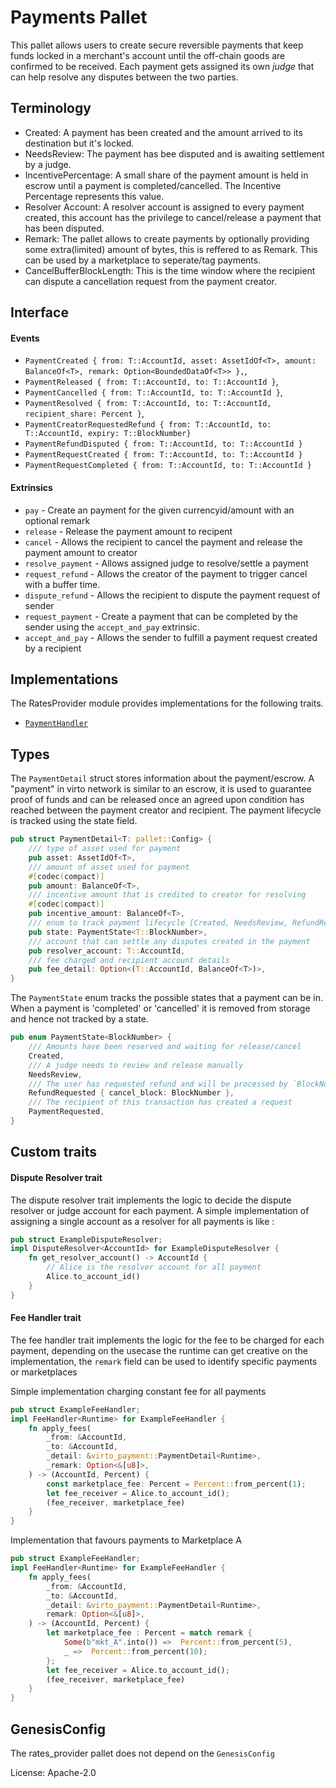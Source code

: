 # Payments Pallet

This pallet allows users to create secure reversible payments that keep funds locked in a merchant's account until the off-chain goods are confirmed to be received. Each payment gets assigned its own *judge* that can help resolve any disputes between the two parties. 

## Terminology

- Created: A payment has been created and the amount arrived to its destination but it's locked.
- NeedsReview: The payment has bee disputed and is awaiting settlement by a judge.
- IncentivePercentage: A small share of the payment amount is held in escrow until a payment is completed/cancelled. The Incentive Percentage represents this value.
- Resolver Account: A resolver account is assigned to every payment created, this account has the privilege to cancel/release a payment that has been disputed.
- Remark: The pallet allows to create payments by optionally providing some extra(limited) amount of bytes, this is reffered to as Remark. This can be used by a marketplace to seperate/tag payments.
- CancelBufferBlockLength: This is the time window where the recipient can dispute a cancellation request from the payment creator.

## Interface

#### Events

- `PaymentCreated { from: T::AccountId, asset: AssetIdOf<T>, amount: BalanceOf<T>, remark: Option<BoundedDataOf<T>> },`,
- `PaymentReleased { from: T::AccountId, to: T::AccountId }`,
- `PaymentCancelled { from: T::AccountId, to: T::AccountId }`,
- `PaymentResolved { from: T::AccountId, to: T::AccountId, recipient_share: Percent }`,
- `PaymentCreatorRequestedRefund { from: T::AccountId, to: T::AccountId, expiry: T::BlockNumber}`
- `PaymentRefundDisputed { from: T::AccountId, to: T::AccountId }`
- `PaymentRequestCreated { from: T::AccountId, to: T::AccountId }`
- `PaymentRequestCompleted { from: T::AccountId, to: T::AccountId }`

#### Extrinsics

- `pay` - Create an payment for the given currencyid/amount with an optional remark
- `release` - Release the payment amount to recipent
- `cancel` - Allows the recipient to cancel the payment and release the payment amount to creator
- `resolve_payment` - Allows assigned judge to resolve/settle a payment
- `request_refund` - Allows the creator of the payment to trigger cancel with a buffer time.
- `dispute_refund` - Allows the recipient to dispute the payment request of sender
- `request_payment` - Create a payment that can be completed by the sender using the `accept_and_pay` extrinsic.
- `accept_and_pay` - Allows the sender to fulfill a payment request created by a recipient

## Implementations

The RatesProvider module provides implementations for the following traits.
- [`PaymentHandler`](./src/types.rs)

## Types 

The `PaymentDetail` struct stores information about the payment/escrow. A "payment" in virto network is similar to an escrow, it is used to guarantee proof of funds and can be released once an agreed upon condition has reached between the payment creator and recipient. The payment lifecycle is tracked using the state field.

```rust 
pub struct PaymentDetail<T: pallet::Config> {
	/// type of asset used for payment
	pub asset: AssetIdOf<T>,
	/// amount of asset used for payment
	#[codec(compact)]
	pub amount: BalanceOf<T>,
	/// incentive amount that is credited to creator for resolving
	#[codec(compact)]
	pub incentive_amount: BalanceOf<T>,
	/// enum to track payment lifecycle [Created, NeedsReview, RefundRequested, Requested]
	pub state: PaymentState<T::BlockNumber>,
	/// account that can settle any disputes created in the payment
	pub resolver_account: T::AccountId,
	/// fee charged and recipient account details
	pub fee_detail: Option<(T::AccountId, BalanceOf<T>)>,
}
```

The `PaymentState` enum tracks the possible states that a payment can be in. When a payment is 'completed' or 'cancelled' it is removed from storage and hence not tracked by a state.

```rust
pub enum PaymentState<BlockNumber> {
	/// Amounts have been reserved and waiting for release/cancel
	Created,
	/// A judge needs to review and release manually
	NeedsReview,
	/// The user has requested refund and will be processed by `BlockNumber`
	RefundRequested { cancel_block: BlockNumber },
	/// The recipient of this transaction has created a request
	PaymentRequested,
}
```

## Custom traits

#### Dispute Resolver trait

The dispute resolver trait implements the logic to decide the dispute resolver or judge account for each payment. A simple implementation of assigning a single account as a resolver for all payments is like :
```rust
pub struct ExampleDisputeResolver;
impl DisputeResolver<AccountId> for ExampleDisputeResolver {
	fn get_resolver_account() -> AccountId {
		// Alice is the resolver account for all payment
		Alice.to_account_id()
	}
}
```

#### Fee Handler trait

The fee handler trait implements the logic for the fee to be charged for each payment, depending on the usecase the runtime can get creative on the implementation, the `remark` field can be used to identify specific payments or marketplaces

Simple implementation charging constant fee for all payments
```rust
pub struct ExampleFeeHandler;
impl FeeHandler<Runtime> for ExampleFeeHandler {
	fn apply_fees(
		_from: &AccountId,
		_to: &AccountId,
		_detail: &virto_payment::PaymentDetail<Runtime>,
		_remark: Option<&[u8]>,
	) -> (AccountId, Percent) {
		const marketplace_fee: Percent = Percent::from_percent(1);
		let fee_receiver = Alice.to_account_id();
		(fee_receiver, marketplace_fee)
	}
}
```

Implementation that favours payments to Marketplace A

```rust
pub struct ExampleFeeHandler;
impl FeeHandler<Runtime> for ExampleFeeHandler {
	fn apply_fees(
		_from: &AccountId,
		_to: &AccountId,
		_detail: &virto_payment::PaymentDetail<Runtime>,
		remark: Option<&[u8]>,
	) -> (AccountId, Percent) {
		let marketplace_fee : Percent = match remark {
			Some(b"mkt_A".into()) =>  Percent::from_percent(5),
			_ =>  Percent::from_percent(10);
		};
		let fee_receiver = Alice.to_account_id();
		(fee_receiver, marketplace_fee)
	}
}
```

## GenesisConfig

The rates_provider pallet does not depend on the `GenesisConfig`

License: Apache-2.0
